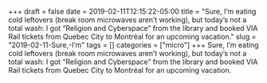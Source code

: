+++draft = falsedate = 2019-02-11T12:15:22-05:00title = "Sure, I’m eating cold leftovers (break room microwaves aren’t working), but today’s not a total wash: I got “Religion and Cyberspace” from the library and booked VIA Rail tickets from Quebec City to Montréal for an upcoming vacation."slug = "2019-02-11-Sure,-I’m"tags = []categories = ["micro"]+++Sure, I’m eating cold leftovers (break room microwaves aren’t working), but today’s not a total wash: I got “Religion and Cyberspace” from the library and booked VIA Rail tickets from Quebec City to Montréal for an upcoming vacation.